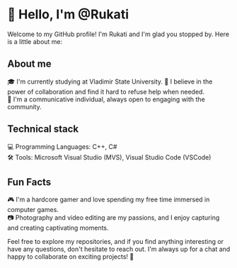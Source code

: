 # 👋 Hello, I'm @Rukati

Welcome to my GitHub profile! I'm Rukati and I'm glad you stopped by. Here is a little about me:

## About me

🎓 I'm currently studying at Vladimir State University.
🤝 I believe in the power of collaboration and find it hard to refuse help when needed.  
💬 I'm a communicative individual, always open to engaging with the community.

## Technical stack

💻 Programming Languages: C++, C#  
🛠️ Tools: Microsoft Visual Studio (MVS), Visual Studio Code (VSCode)

## Fun Facts

🎮 I'm a hardcore gamer and love spending my free time immersed in computer games.  
📷 Photography and video editing are my passions, and I enjoy capturing and creating captivating moments.



Feel free to explore my repositories, and if you find anything interesting or have any questions, don't hesitate to reach out. I'm always up for a chat and happy to collaborate on exciting projects! 🚀
